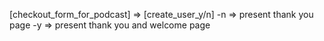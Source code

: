 [checkout_form_for_podcast] => [create_user_y/n]
-n => present thank you page
-y => present thank you and welcome page 